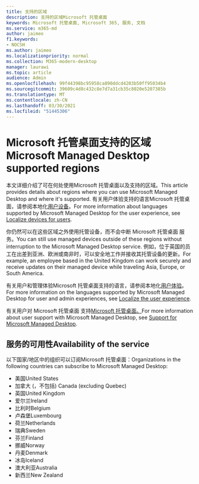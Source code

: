 ```yaml
---
title: 支持的区域
description: 支持的区域Microsoft 托管桌面
keywords: Microsoft 托管桌面, Microsoft 365, 服务, 文档
ms.service: m365-md
author: jaimeo
f1.keywords:
- NOCSH
ms.author: jaimeo
ms.localizationpriority: normal
ms.collection: M365-modern-desktop
manager: laurawi
ms.topic: article
audience: Admin
ms.openlocfilehash: 99f44398bc95958ca890ddcd4203b50ff95034b4
ms.sourcegitcommit: 39609c4d8c432c8e7d7a31cb35c8020e5207385b
ms.translationtype: MT
ms.contentlocale: zh-CN
ms.lasthandoff: 03/30/2021
ms.locfileid: "51445306"
---
```

# <a name="microsoft-managed-desktop-supported-regions"></a><span data-ttu-id="b7527-104">Microsoft 托管桌面支持的区域</span><span class="sxs-lookup"><span data-stu-id="b7527-104">Microsoft Managed Desktop supported regions</span></span>

<span data-ttu-id="b7527-105">本文详细介绍了可在何处使用Microsoft 托管桌面以及支持的区域。</span><span class="sxs-lookup"><span data-stu-id="b7527-105">This article provides details about regions where you can use Microsoft Managed Desktop and where it's supported.</span></span> <span data-ttu-id="b7527-106">有关用户体验支持的语言Microsoft 托管桌面，请参阅本地化[用户设备](../get-started/localization.md)。</span><span class="sxs-lookup"><span data-stu-id="b7527-106">For more information about languages supported by Microsoft Managed Desktop for the user experience, see [Localize devices for users](../get-started/localization.md).</span></span>

<span data-ttu-id="b7527-107">你仍然可以在这些区域之外使用托管设备，而不会中断 Microsoft 托管桌面 服务。</span><span class="sxs-lookup"><span data-stu-id="b7527-107">You can still use managed devices outside of these regions without interruption to the Microsoft Managed Desktop service.</span></span> <span data-ttu-id="b7527-108">例如，位于英国的员工在出差到亚洲、欧洲或南非时，可以安全地工作并接收其托管设备的更新。</span><span class="sxs-lookup"><span data-stu-id="b7527-108">For example, an employee based in the United Kingdom can work securely and receive updates on their managed device while traveling Asia, Europe, or South America.</span></span>

<span data-ttu-id="b7527-109">有关用户和管理体验Microsoft 托管桌面支持的语言，请参阅本地化[用户体验](../get-started/localization.md)。</span><span class="sxs-lookup"><span data-stu-id="b7527-109">For more information on the languages supported by Microsoft Managed Desktop for user and admin experiences, see [Localize the user experience](../get-started/localization.md).</span></span>

<span data-ttu-id="b7527-110">有关用户对 Microsoft 托管桌面 支持[Microsoft 托管桌面。](support.md)</span><span class="sxs-lookup"><span data-stu-id="b7527-110">For more information about user support with Microsoft Managed Desktop, see [Support for Microsoft Managed Desktop](support.md).</span></span>

## <a name="availability-of-the-service"></a><span data-ttu-id="b7527-111">服务的可用性</span><span class="sxs-lookup"><span data-stu-id="b7527-111">Availability of the service</span></span>

<span data-ttu-id="b7527-112">以下国家/地区中的组织可以订阅Microsoft 托管桌面：</span><span class="sxs-lookup"><span data-stu-id="b7527-112">Organizations in the following countries can subscribe to Microsoft Managed Desktop:</span></span>

- <span data-ttu-id="b7527-113">美国</span><span class="sxs-lookup"><span data-stu-id="b7527-113">United States</span></span>
- <span data-ttu-id="b7527-114">加拿大 (，不包括) </span><span class="sxs-lookup"><span data-stu-id="b7527-114">Canada (excluding Quebec)</span></span>
- <span data-ttu-id="b7527-115">英国</span><span class="sxs-lookup"><span data-stu-id="b7527-115">United Kingdom</span></span>
- <span data-ttu-id="b7527-116">爱尔兰</span><span class="sxs-lookup"><span data-stu-id="b7527-116">Ireland</span></span>
- <span data-ttu-id="b7527-117">比利时</span><span class="sxs-lookup"><span data-stu-id="b7527-117">Belgium</span></span>
- <span data-ttu-id="b7527-118">卢森堡</span><span class="sxs-lookup"><span data-stu-id="b7527-118">Luxembourg</span></span>
- <span data-ttu-id="b7527-119">荷兰</span><span class="sxs-lookup"><span data-stu-id="b7527-119">Netherlands</span></span>
- <span data-ttu-id="b7527-120">瑞典</span><span class="sxs-lookup"><span data-stu-id="b7527-120">Sweden</span></span>
- <span data-ttu-id="b7527-121">芬兰</span><span class="sxs-lookup"><span data-stu-id="b7527-121">Finland</span></span>
- <span data-ttu-id="b7527-122">挪威</span><span class="sxs-lookup"><span data-stu-id="b7527-122">Norway</span></span>
- <span data-ttu-id="b7527-123">丹麦</span><span class="sxs-lookup"><span data-stu-id="b7527-123">Denmark</span></span>
- <span data-ttu-id="b7527-124">冰岛</span><span class="sxs-lookup"><span data-stu-id="b7527-124">Iceland</span></span>
- <span data-ttu-id="b7527-125">澳大利亚</span><span class="sxs-lookup"><span data-stu-id="b7527-125">Australia</span></span>
- <span data-ttu-id="b7527-126">新西兰</span><span class="sxs-lookup"><span data-stu-id="b7527-126">New Zealand</span></span>

